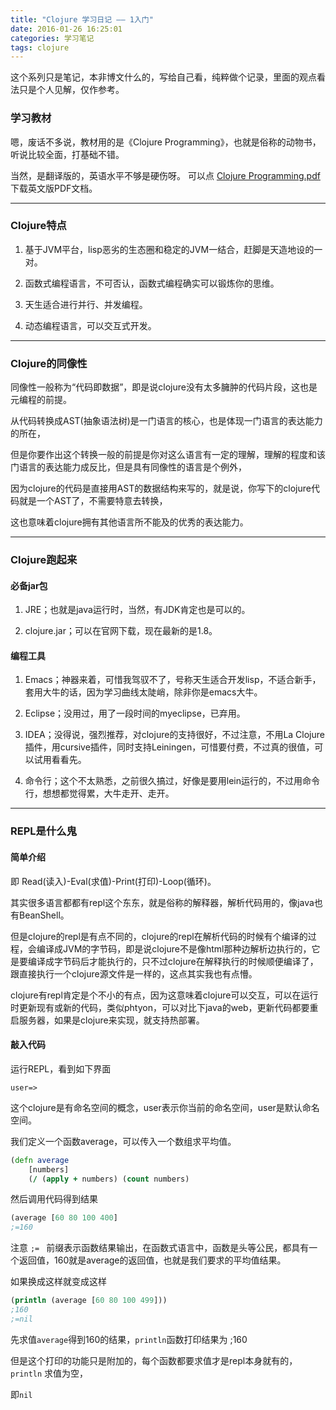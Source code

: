 ```yaml
---
title: "Clojure 学习日记 —— 1入门"
date: 2016-01-26 16:25:01
categories: 学习笔记
tags: clojure
---
```

这个系列只是笔记，本非博文什么的，写给自己看，纯粹做个记录，里面的观点看法只是个人见解，仅作参考。

<!--more-->
### 学习教材
嗯，废话不多说，教材用的是《Clojure Programming》，也就是俗称的动物书，听说比较全面，打基础不错。

当然，是翻译版的，英语水平不够是硬伤呀。 可以点 [Clojure Programming.pdf](http://leanote.com/api/file/getAttach?fileId=56a72482ab6441777600233a) 下载英文版PDF文档。
- - -
### Clojure特点
1. 基于JVM平台，lisp恶劣的生态圈和稳定的JVM一结合，赶脚是天造地设的一对。

2. 函数式编程语言，不可否认，函数式编程确实可以锻炼你的思维。

3. 天生适合进行并行、并发编程。

4. 动态编程语言，可以交互式开发。
- - -
### Clojure的同像性
同像性一般称为“代码即数据”，即是说clojure没有太多臃肿的代码片段，这也是元编程的前提。  

从代码转换成AST(抽象语法树)是一门语言的核心，也是体现一门语言的表达能力的所在，

但是你要作出这个转换一般的前提是你对这么语言有一定的理解，理解的程度和该门语言的表达能力成反比，但是具有同像性的语言是个例外，

因为clojure的代码是直接用AST的数据结构来写的，就是说，你写下的clojure代码就是一个AST了，不需要特意去转换，

这也意味着clojure拥有其他语言所不能及的优秀的表达能力。
- - -
### Clojure跑起来

#### 必备jar包

1. JRE；也就是java运行时，当然，有JDK肯定也是可以的。

2. clojure.jar；可以在官网下载，现在最新的是1.8。

#### 编程工具

1. Emacs；神器来着，可惜我驾驭不了，号称天生适合开发lisp，不适合新手，套用大牛的话，因为学习曲线太陡峭，除非你是emacs大牛。

2. Eclipse；没用过，用了一段时间的myeclipse，已弃用。

3. IDEA；没得说，强烈推荐，对clojure的支持很好，不过注意，不用La Clojure插件，用cursive插件，同时支持Leiningen，可惜要付费，不过真的很值，可以试用看看先。

4. 命令行；这个不太熟悉，之前很久搞过，好像是要用lein运行的，不过用命令行，想想都觉得累，大牛走开、走开。
- - -
### REPL是什么鬼

#### 简单介绍

即 Read(读入)-Eval(求值)-Print(打印)-Loop(循环)。

其实很多语言都都有repl这个东东，就是俗称的解释器，解析代码用的，像java也有BeanShell。

但是clojure的repl是有点不同的，clojure的repl在解析代码的时候有个编译的过程，会编译成JVM的字节码，即是说clojure不是像html那种边解析边执行的，它是要编译成字节码后才能执行的，只不过clojure在解释执行的时候顺便编译了，跟直接执行一个clojure源文件是一样的，这点其实我也有点懵。

clojure有repl肯定是个不小的有点，因为这意味着clojure可以交互，可以在运行时更新现有或新的代码，类似phtyon，可以对比下java的web，更新代码都要重启服务器，如果是clojure来实现，就支持热部署。

#### 敲入代码

运行REPL，看到如下界面

`user=>`

这个clojure是有命名空间的概念，user表示你当前的命名空间，user是默认命名空间。

我们定义一个函数average，可以传入一个数组求平均值。
```clojure
(defn average    
    [numbers]
    (/ (apply + numbers) (count numbers)
```
然后调用代码得到结果
```clojure
(average [60 80 100 400]
;=160
```
注意 `;= `  前缀表示函数结果输出，在函数式语言中，函数是头等公民，都具有一个返回值，160就是average的返回值，也就是我们要求的平均值结果。

如果换成这样就变成这样
```clojure
(println (average [60 80 100 499]))
;160
;=nil
```
先求值`average`得到160的结果，`println`函数打印结果为 ;160  

但是这个打印的功能只是附加的，每个函数都要求值才是repl本身就有的，`println` 求值为空，

即`﻿nil` 